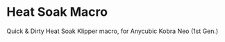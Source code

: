 <h1>Heat Soak Macro</h1>

<p>Quick & Dirty Heat Soak Klipper macro, for Anycubic Kobra Neo (1st Gen.)</p>
